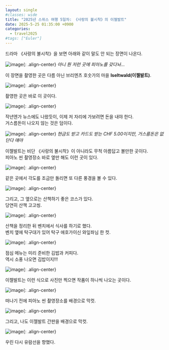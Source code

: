 ```yaml
---
layout: single
#classes: wide
title: "2025년 스위스 여행 5일차꞉ 《사랑의 불시착》의 이젤발트"
date: 2025-5-25 01:35:00 +0900
categories:
  - travel2025
#tags: ["Euler"]
---
```


드라마 《사랑의 불시착》을 보면 아래와 같이 말도 안 되는 장면이 나온다.

![image](</images/2025-05-24d/sabuls64.jpg>){: .align-center}
*아니 뭔 저런 곳에 피아노를 갖다놔...*

이 장면을 촬영한 곳은 다름 아닌 브리엔츠 호숫가의 마을 **Iseltwald(이젤발트)**.

![image](</images/2025-05-24d/01_IMG_9655s64.jpg>){: .align-center}

촬영한 곳은 바로 이 곳이다.

![image](</images/2025-05-24d/07_IMG_9661s64.jpg>){: .align-center}

작년엔가 뉴스에도 나왔듯이, 이제 저 자리에 가보려면 돈을 내야 한다.\
거스름돈이 나오지 않는 것은 덤이다.

![image](</images/2025-05-24d/10_IMG_9664s64.jpg>){: .align-center}
*현금도 받고 카드도 받는 CHF 5.00이지만, 거스름돈은 없단다 얘야*

이젤발트는 비단 《사랑의 불시착》이 아니라도 무척 아름답고 볼만한 곳이다.\
피아노 씬 촬영장소 바로 옆만 해도 이런 곳이 있다.

![image](</images/2025-05-24d/12_IMG_9666s64.jpg>){: .align-center}

같은 곳에서 각도를 조금만 돌리면 또 다른 풍경을 볼 수 있다.

![image](</images/2025-05-24d/14_IMG_9668s64.jpg>){: .align-center}

그리고, 그 옆으로는 산책하기 좋은 코스가 있다.\
당연히 산책 고고씽.

![image](</images/2025-05-24d/18_IMG_9672s64.jpg>){: .align-center}

산책을 정리한 뒤 벤치에서 식사를 하기로 했다.\
벤치 옆에 탁구대가 있어 탁구 애호가이신 와잎좌님 한 컷.

![image](</images/2025-05-24d/28_IMG_9682s64.jpg>){: .align-center}

점심 메뉴는 미리 준비한 김밥과 커피다.\
역시 소풍 나오면 김밥이지!!!

![image](</images/2025-05-24d/35_IMG_9689s64.jpg>){: .align-center}

이젤발트는 이런 식으로 사진만 찍으면 작품이 하나씩 나오는 곳이다.

![image](</images/2025-05-24d/44_IMG_9227s64.jpg>){: .align-center}

떠나기 전에 피아노 씬 촬영장소를 배경으로 막컷.

![image](</images/2025-05-24d/56_IMG_9700s64.jpg>){: .align-center}

그리고, 나도 이젤발트 간판을 배경으로 막컷.

![image](</images/2025-05-24d/60_IMG_9704s64.jpg>){: .align-center}

우린 다시 유람선을 향했다.
